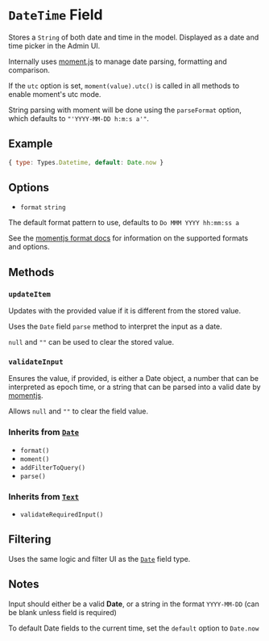 # `DateTime` Field

Stores a `String` of both date and time in the model.
Displayed as a date and time picker in the Admin UI.  

Internally uses [moment.js](http://momentjs.com/) to manage date parsing, formatting and comparison.

If the `utc` option is set, `moment(value).utc()` is called in all methods to enable moment's utc mode.

String parsing with moment will be done using the `parseFormat` option, which defaults to `"'YYYY-MM-DD h:m:s a'"`.

## Example

```js
{ type: Types.Datetime, default: Date.now }
```

## Options

* `format` `string`

The default format pattern to use, defaults to `Do MMM YYYY hh:mm:ss a`

See the [momentjs format docs](http://momentjs.com/docs/#/displaying/format/) for information on the supported formats and options.

## Methods

### `updateItem`

Updates with the provided value if it is different from the stored value.

Uses the `Date` field `parse` method to interpret the input as a date.

`null` and `""` can be used to clear the stored value.

### `validateInput`

Ensures the value, if provided, is either a Date object, a number that can be interpreted as epoch time, or a string that can be parsed into a valid date by [momentjs](http://momentjs.com/).

Allows `null` and `""` to clear the field value.

### Inherits from [`Date`](../date)

- `format()`
- `moment()`
- `addFilterToQuery()`
- `parse()`

### Inherits from [`Text`](../text)

- `validateRequiredInput()`

## Filtering

Uses the same logic and filter UI as the [`Date`](../date) field type.

## Notes

Input should either be a valid **Date**, or a string in the format `YYYY-MM-DD` (can be blank unless field is required)

To default Date fields to the current time, set the `default` option to `Date.now`
